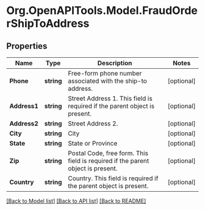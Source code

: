 # Org.OpenAPITools.Model.FraudOrderShipToAddress
## Properties

Name | Type | Description | Notes
------------ | ------------- | ------------- | -------------
**Phone** | **string** | Free-form phone number associated with the ship-to address. | [optional] 
**Address1** | **string** | Street Address 1. This field is required if the parent object is present. | [optional] 
**Address2** | **string** | Street Address 2. | [optional] 
**City** | **string** | City | [optional] 
**State** | **string** | State or Province | [optional] 
**Zip** | **string** | Postal Code, free form. This field is required if the parent object is present. | [optional] 
**Country** | **string** | Country. This field is required if the parent object is present. | [optional] 

[[Back to Model list]](../README.md#documentation-for-models) [[Back to API list]](../README.md#documentation-for-api-endpoints) [[Back to README]](../README.md)

